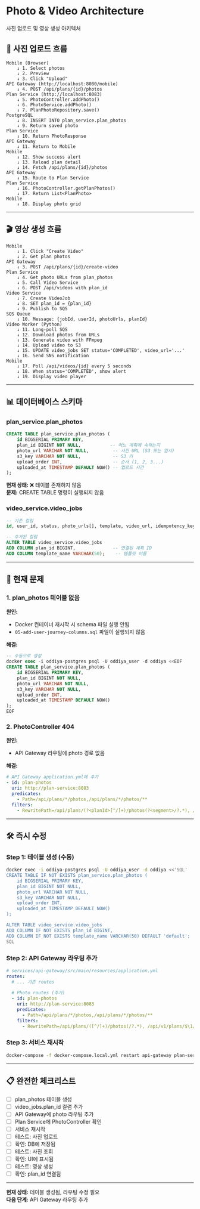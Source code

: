 # Photo & Video Architecture

사진 업로드 및 영상 생성 아키텍처

## 📸 사진 업로드 흐름

```
Mobile (Browser)
    ↓ 1. Select photos
    ↓ 2. Preview
    ↓ 3. Click "Upload"
API Gateway (http://localhost:8080/mobile)
    ↓ 4. POST /api/plans/{id}/photos
Plan Service (http://localhost:8083)
    ↓ 5. PhotoController.addPhoto()
    ↓ 6. PhotoService.addPhoto()
    ↓ 7. PlanPhotoRepository.save()
PostgreSQL
    ↓ 8. INSERT INTO plan_service.plan_photos
    ↓ 9. Return saved photo
Plan Service
    ↓ 10. Return PhotoResponse
API Gateway
    ↓ 11. Return to Mobile
Mobile
    ↓ 12. Show success alert
    ↓ 13. Reload plan detail
    ↓ 14. Fetch /api/plans/{id}/photos
API Gateway
    ↓ 15. Route to Plan Service
Plan Service
    ↓ 16. PhotoController.getPlanPhotos()
    ↓ 17. Return List<PlanPhoto>
Mobile
    ↓ 18. Display photo grid
```

---

## 🎬 영상 생성 흐름

```
Mobile
    ↓ 1. Click "Create Video"
    ↓ 2. Get plan photos
API Gateway
    ↓ 3. POST /api/plans/{id}/create-video
Plan Service
    ↓ 4. Get photo URLs from plan_photos
    ↓ 5. Call Video Service
    ↓ 6. POST /api/videos with plan_id
Video Service
    ↓ 7. Create VideoJob
    ↓ 8. SET plan_id = {plan_id}
    ↓ 9. Publish to SQS
SQS Queue
    ↓ 10. Message: {jobId, userId, photoUrls, planId}
Video Worker (Python)
    ↓ 11. Long-poll SQS
    ↓ 12. Download photos from URLs
    ↓ 13. Generate video with FFmpeg
    ↓ 14. Upload video to S3
    ↓ 15. UPDATE video_jobs SET status='COMPLETED', video_url='...'
    ↓ 16. Send SNS notification
Mobile
    ↓ 17. Poll /api/videos/{id} every 5 seconds
    ↓ 18. When status='COMPLETED', show alert
    ↓ 19. Display video player
```

---

## 📊 데이터베이스 스키마

### plan_service.plan_photos

```sql
CREATE TABLE plan_service.plan_photos (
    id BIGSERIAL PRIMARY KEY,
    plan_id BIGINT NOT NULL,           -- 어느 계획에 속하는지
    photo_url VARCHAR NOT NULL,         -- 사진 URL (S3 또는 임시)
    s3_key VARCHAR NOT NULL,            -- S3 키
    upload_order INT,                   -- 순서 (1, 2, 3...)
    uploaded_at TIMESTAMP DEFAULT NOW() -- 업로드 시간
);
```

**현재 상태:** ❌ 테이블 존재하지 않음  
**문제:** CREATE TABLE 명령이 실행되지 않음

### video_service.video_jobs

```sql
-- 기존 컬럼
id, user_id, status, photo_urls[], template, video_url, idempotency_key

-- 추가된 컬럼
ALTER TABLE video_service.video_jobs
ADD COLUMN plan_id BIGINT,              -- 연결된 계획 ID
ADD COLUMN template_name VARCHAR(50);    -- 템플릿 이름
```

---

## 🔧 현재 문제

### 1. plan_photos 테이블 없음

**원인:**
- Docker 컨테이너 재시작 시 schema 파일 실행 안됨
- `05-add-user-journey-columns.sql` 파일이 실행되지 않음

**해결:**
```sql
-- 수동으로 생성
docker exec -i oddiya-postgres psql -U oddiya_user -d oddiya <<EOF
CREATE TABLE plan_service.plan_photos (
    id BIGSERIAL PRIMARY KEY,
    plan_id BIGINT NOT NULL,
    photo_url VARCHAR NOT NULL,
    s3_key VARCHAR NOT NULL,
    upload_order INT,
    uploaded_at TIMESTAMP DEFAULT NOW()
);
EOF
```

### 2. PhotoController 404

**원인:**
- API Gateway 라우팅에 photo 경로 없음

**해결:**
```yaml
# API Gateway application.yml에 추가
- id: plan-photos
  uri: http://plan-service:8083
  predicates:
    - Path=/api/plans/*/photos,/api/plans/*/photos/**
  filters:
    - RewritePath=/api/plans/(?<planId>[^/]+)/photos(?<segment>/?.*), /api/v1/plans/$\{planId}/photos$\{segment}
```

---

## 🛠️ 즉시 수정

### Step 1: 테이블 생성 (수동)

```bash
docker exec -i oddiya-postgres psql -U oddiya_user -d oddiya <<'SQL'
CREATE TABLE IF NOT EXISTS plan_service.plan_photos (
    id BIGSERIAL PRIMARY KEY,
    plan_id BIGINT NOT NULL,
    photo_url VARCHAR NOT NULL,
    s3_key VARCHAR NOT NULL,
    upload_order INT,
    uploaded_at TIMESTAMP DEFAULT NOW()
);

ALTER TABLE video_service.video_jobs
ADD COLUMN IF NOT EXISTS plan_id BIGINT,
ADD COLUMN IF NOT EXISTS template_name VARCHAR(50) DEFAULT 'default';
SQL
```

### Step 2: API Gateway 라우팅 추가

```yaml
# services/api-gateway/src/main/resources/application.yml
routes:
  # ... 기존 routes
  
  # Photo routes (추가)
  - id: plan-photos
    uri: http://plan-service:8083
    predicates:
      - Path=/api/plans/*/photos,/api/plans/*/photos/**
    filters:
      - RewritePath=/api/plans/([^/]+)/photos(/?.*), /api/v1/plans/$\1/photos$\2
```

### Step 3: 서비스 재시작

```bash
docker-compose -f docker-compose.local.yml restart api-gateway plan-service
```

---

## 📋 완전한 체크리스트

- [ ] plan_photos 테이블 생성
- [ ] video_jobs.plan_id 컬럼 추가
- [ ] API Gateway에 photo 라우팅 추가
- [ ] Plan Service에 PhotoController 확인
- [ ] 서비스 재시작
- [ ] 테스트: 사진 업로드
- [ ] 확인: DB에 저장됨
- [ ] 테스트: 사진 조회
- [ ] 확인: UI에 표시됨
- [ ] 테스트: 영상 생성
- [ ] 확인: plan_id 연결됨

---

**현재 상태:** 테이블 생성됨, 라우팅 수정 필요  
**다음 단계:** API Gateway 라우팅 추가

